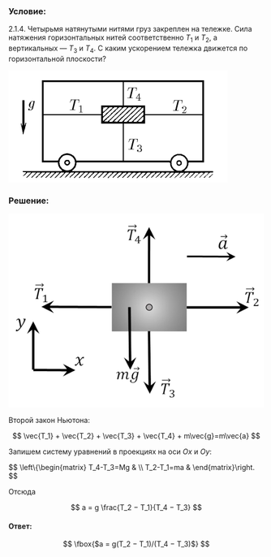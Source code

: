 ###  Условие:

$2.1.4.$ Четырьмя натянутыми нитями груз закреплен на тележке. Сила натяжения горизонтальных нитей соответственно $T_1$ и $T_2$, а вертикальных — $T_3$ и $T_4$. С каким ускорением тележка движется по горизонтальной плоскости?

![ К задаче 2.1.4 |432x221, 42%](../../img/2.1.4/statement.png)

###  Решение:

![ Силы действующие на груз |574x434, 42%](../../img/2.1.4/sol.png)

Второй закон Ньютона:

$$
\vec{T_1} + \vec{T_2} + \vec{T_3} + \vec{T_4} + m\vec{g}=m\vec{a}
$$

Запишем систему уравнений в проекциях на оси $Ox$ и $Oy$:

$$
\left\\{\begin{matrix} T_4-T_3=Mg & \\\ T_2-T_1=ma & \end{matrix}\right.
$$

Отсюда

$$
a = g \frac{T_2 − T_1}{T_4 − T_3}
$$

#### Ответ:

$$
\fbox{$a = g(T_2 − T_1)/(T_4 − T_3)$}
$$